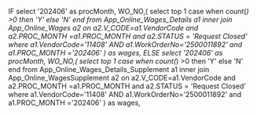  IF 
  select '202406' as procMonth, WO_NO,( select top 1 case when count(*) >0 then 'Y' else 'N' end from App_Online_Wages_Details a1 
 inner join App_Online_Wages a2 on a2.V_CODE=a1.VendorCode and a2.PROC_MONTH =a1.PROC_MONTH and a2.STATUS = 'Request Closed' 
 where a1.VendorCode='11408' AND a1.WorkOrderNo='2500011892' and a1.PROC_MONTH ='202406' )
 as wages,
 ELSE  select '202406' as procMonth, WO_NO,( select top 1 case when count(*) >0 then 'Y' else 'N' end from App_Online_Wages_Details_Supplement a1 
 inner join App_Online_WagesSupplement a2 on a2.V_CODE=a1.VendorCode and a2.PROC_MONTH =a1.PROC_MONTH and a2.STATUS = 'Request Closed' 
 where a1.VendorCode='11408' AND a1.WorkOrderNo='2500011892' and a1.PROC_MONTH ='202406' )
 as wages,
